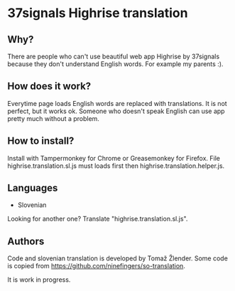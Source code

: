 37signals Highrise translation
==============================

## Why?

There are people who can't use beautiful web app Highrise by 37signals because they don't understand English words. For example my parents :).

## How does it work?

Everytime page loads English words are replaced with translations. It is not perfect, but it works ok. Someone who doesn't speak English can use app pretty much without a problem.

## How to install?

Install with Tampermonkey for Chrome or Greasemonkey for Firefox. File highrise.translation.sl.js must loads first then highrise.translation.helper.js.

## Languages

- Slovenian

Looking for another one? Translate "highrise.translation.sl.js".

## Authors

Code and slovenian translation is developed by Tomaž Žlender. Some code is copied from https://github.com/ninefingers/so-translation.

It is work in progress.